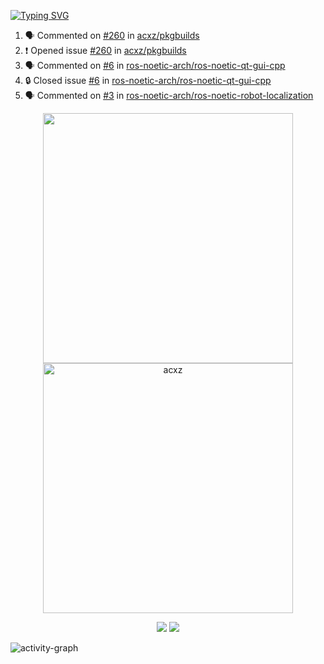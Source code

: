 [![Typing SVG](https://readme-typing-svg.herokuapp.com?size=16&color=AFFFA3&multiline=true&height=75&lines=contributing+to+robotics%2Fae%2Fml%2Fgpu;packaging+it+for+archlinux;ricer)](https://git.io/typing-svg)

<!--START_SECTION:activity-->
1. 🗣 Commented on [#260](https://github.com/acxz/pkgbuilds/issues/260#issuecomment-1858428304) in [acxz/pkgbuilds](https://github.com/acxz/pkgbuilds)
2. ❗ Opened issue [#260](https://github.com/acxz/pkgbuilds/issues/260) in [acxz/pkgbuilds](https://github.com/acxz/pkgbuilds)
3. 🗣 Commented on [#6](https://github.com/ros-noetic-arch/ros-noetic-qt-gui-cpp/issues/6#issuecomment-1858357825) in [ros-noetic-arch/ros-noetic-qt-gui-cpp](https://github.com/ros-noetic-arch/ros-noetic-qt-gui-cpp)
4. 🔒 Closed issue [#6](https://github.com/ros-noetic-arch/ros-noetic-qt-gui-cpp/issues/6) in [ros-noetic-arch/ros-noetic-qt-gui-cpp](https://github.com/ros-noetic-arch/ros-noetic-qt-gui-cpp)
5. 🗣 Commented on [#3](https://github.com/ros-noetic-arch/ros-noetic-robot-localization/pull/3#issuecomment-1857315241) in [ros-noetic-arch/ros-noetic-robot-localization](https://github.com/ros-noetic-arch/ros-noetic-robot-localization)
<!--END_SECTION:activity-->

<p align="center">
  <img width="400em" src=https://github-readme-stats.vercel.app/api?username=acxz&include_all_commits=true&show_icons=true />
  <img width="400em" src="https://github-readme-streak-stats.herokuapp.com/?user=acxz&" alt="acxz" />
</p>

<p align="center">
  <img src=https://github-readme-stats.vercel.app/api/top-langs/?username=acxz&layout=compact />
  <img src=https://github-profile-trophy.vercel.app/?username=acxz&row=2&column=4 />
</p>

![activity-graph](https://github-readme-activity-graph.vercel.app/graph?username=acxz&bg_color=053c4a&color=ffffff&line=76c533&point=8f2fe1&area=true&hide_border=true&hide_title=true)
